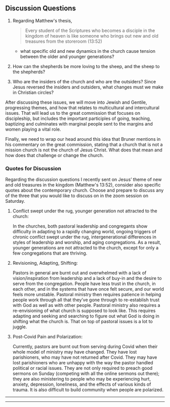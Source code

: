 ---
---

## Discussion Questions

1. Regarding Matthew's thesis,

   > Every student of the Scriptures who becomes a disciple in the kingdom of heaven is like someone who brings out new and old treasures from the storeroom (13:52)

   - what specific old and new dynamics in the church cause tension between the older and younger generations?

2. How can the shepherds be more loving to the sheep, and the sheep to the shepherds?

3. Who are the insiders of the church and who are the outsiders? Since Jesus reversed the insiders and outsiders, what changes must we make in Christian circles?

After discussing these issues, we will move into Jewish and Gentile, progressing themes, and how that relates to multicultural and intercultural issues. That will lead us to the great commission that focuses on discipleship, but includes the important participles of going, teaching, baptizing and culminates with marginal people sent to the margins and women playing a vital role.

Finally, we need to wrap our head around this idea that Bruner mentions in his commentary on the great commission, stating that a church that is not a mission church is not the church of Jesus Christ. What does that mean and how does that challenge or change the church.

### Quotes for Discussion

Regarding the discussion questions I recently sent on Jesus’ theme of new and old treasures in the kingdom (Matthew's 13:52), consider also specific quotes about the contemporary church. Choose and prepare to discuss any of the three that you would like to discuss on in the zoom session on Saturday.

1. Conflict swept under the rug, younger generation not attracted to the church:

   In the churches, both pastoral leadership and congregants show difficulty in adapting to a rapidly changing world, ongoing triggers of chronic conflict swept under the rug, intergenerational differences in styles of leadership and worship, and aging congregations. As a result, younger generations are not attracted to the church, except for only a few congregations that are thriving.

2. Revisioning, Adapting, Shifting:

   Pastors in general are burnt out and overwhelmed with a lack of vision/inspiration from leadership and a lack of buy-in and the desire to serve from the congregation. People have less trust in the church, in each other, and in the systems that have once felt secure, and our world feels more unstable. Pastoral ministry then requires patience in helping people work through all that they’ve gone through to re-establish trust with God as well as with other people. Pastoral ministry also requires a re-envisioning of what church is supposed to look like. This requires adapting and seeking and searching to figure out what God is doing in shifting what the church is. That on top of pastoral issues is a lot to juggle.

3. Post-Covid Pain and Polarization:

   Currently, pastors are burnt out from serving during Covid when their whole model of ministry may have changed. They have lost parishioners, who may have not returned after Covid. They may have lost parishioners who are unhappy with the way the pastor handled political or racial issues. They are not only required to preach good sermons on Sunday (competing with all the online sermons out there); they are also ministering to people who may be experiencing hurt, anxiety, depression, loneliness, and the effects of various kinds of trauma. It is also difficult to build community when people are polarized.

<hr class='section' />

<hr class='logo' />